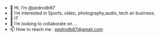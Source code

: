 - 👋 Hi, I’m @pedrodb87
- 👀 I’m interested in Sports, video, photography,audio, tech an business.
- 🌱 IT 
- 💞️ I’m looking to collaborate on ...
- 📫 How to reach me : pedrodb87@gmail.com

<!---
pedrodb87/pedrodb87 is a ✨ special ✨ repository because its `README.md` (this file) appears on your GitHub profile.
You can click the Preview link to take a look at your changes.
--->
